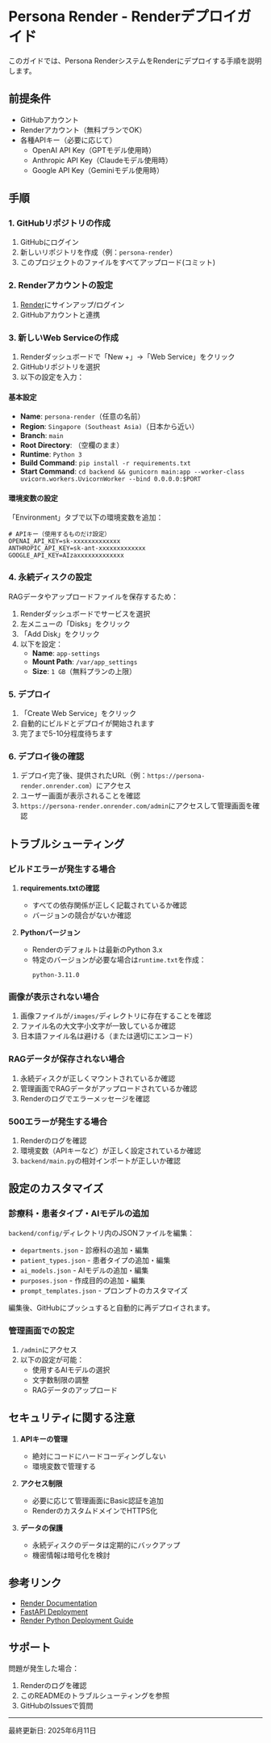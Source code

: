 # Persona Render - Renderデプロイガイド

このガイドでは、Persona RenderシステムをRenderにデプロイする手順を説明します。

## 前提条件

- GitHubアカウント
- Renderアカウント（無料プランでOK）
- 各種APIキー（必要に応じて）
  - OpenAI API Key（GPTモデル使用時）
  - Anthropic API Key（Claudeモデル使用時）
  - Google API Key（Geminiモデル使用時）

## 手順

### 1. GitHubリポジトリの作成

1. GitHubにログイン
2. 新しいリポジトリを作成（例：`persona-render`）
3. このプロジェクトのファイルをすべてアップロード(コミット)


### 2. Renderアカウントの設定

1. [Render](https://render.com/)にサインアップ/ログイン
2. GitHubアカウントと連携

### 3. 新しいWeb Serviceの作成

1. Renderダッシュボードで「New +」→「Web Service」をクリック
2. GitHubリポジトリを選択
3. 以下の設定を入力：

#### 基本設定
- **Name**: `persona-render`（任意の名前）
- **Region**: `Singapore (Southeast Asia)`（日本から近い）
- **Branch**: `main`
- **Root Directory**: （空欄のまま）
- **Runtime**: `Python 3`
- **Build Command**: `pip install -r requirements.txt`
- **Start Command**: `cd backend && gunicorn main:app --worker-class uvicorn.workers.UvicornWorker --bind 0.0.0.0:$PORT`

#### 環境変数の設定

「Environment」タブで以下の環境変数を追加：

```
# APIキー（使用するものだけ設定）
OPENAI_API_KEY=sk-xxxxxxxxxxxxx
ANTHROPIC_API_KEY=sk-ant-xxxxxxxxxxxxx
GOOGLE_API_KEY=AIzaxxxxxxxxxxxxx

```

### 4. 永続ディスクの設定

RAGデータやアップロードファイルを保存するため：

1. Renderダッシュボードでサービスを選択
2. 左メニューの「Disks」をクリック
3. 「Add Disk」をクリック
4. 以下を設定：
   - **Name**: `app-settings`
   - **Mount Path**: `/var/app_settings`
   - **Size**: `1 GB`（無料プランの上限）

### 5. デプロイ

1. 「Create Web Service」をクリック
2. 自動的にビルドとデプロイが開始されます
3. 完了まで5-10分程度待ちます

### 6. デプロイ後の確認

1. デプロイ完了後、提供されたURL（例：`https://persona-render.onrender.com`）にアクセス
2. ユーザー画面が表示されることを確認
3. `https://persona-render.onrender.com/admin`にアクセスして管理画面を確認

## トラブルシューティング

### ビルドエラーが発生する場合

1. **requirements.txtの確認**
   - すべての依存関係が正しく記載されているか確認
   - バージョンの競合がないか確認

2. **Pythonバージョン**
   - Renderのデフォルトは最新のPython 3.x
   - 特定のバージョンが必要な場合は`runtime.txt`を作成：
     ```
     python-3.11.0
     ```

### 画像が表示されない場合

1. 画像ファイルが`/images/`ディレクトリに存在することを確認
2. ファイル名の大文字小文字が一致しているか確認
3. 日本語ファイル名は避ける（または適切にエンコード）

### RAGデータが保存されない場合

1. 永続ディスクが正しくマウントされているか確認
2. 管理画面でRAGデータがアップロードされているか確認
3. Renderのログでエラーメッセージを確認

### 500エラーが発生する場合

1. Renderのログを確認
2. 環境変数（APIキーなど）が正しく設定されているか確認
3. `backend/main.py`の相対インポートが正しいか確認

## 設定のカスタマイズ

### 診療科・患者タイプ・AIモデルの追加

`backend/config/`ディレクトリ内のJSONファイルを編集：

- `departments.json` - 診療科の追加・編集
- `patient_types.json` - 患者タイプの追加・編集
- `ai_models.json` - AIモデルの追加・編集
- `purposes.json` - 作成目的の追加・編集
- `prompt_templates.json` - プロンプトのカスタマイズ

編集後、GitHubにプッシュすると自動的に再デプロイされます。

### 管理画面での設定

1. `/admin`にアクセス
2. 以下の設定が可能：
   - 使用するAIモデルの選択
   - 文字数制限の調整
   - RAGデータのアップロード

## セキュリティに関する注意

1. **APIキーの管理**
   - 絶対にコードにハードコーディングしない
   - 環境変数で管理する

2. **アクセス制限**
   - 必要に応じて管理画面にBasic認証を追加
   - RenderのカスタムドメインでHTTPS化

3. **データの保護**
   - 永続ディスクのデータは定期的にバックアップ
   - 機密情報は暗号化を検討

## 参考リンク

- [Render Documentation](https://render.com/docs)
- [FastAPI Deployment](https://fastapi.tiangolo.com/deployment/)
- [Render Python Deployment Guide](https://render.com/docs/deploy-python)

## サポート

問題が発生した場合：

1. Renderのログを確認
2. このREADMEのトラブルシューティングを参照
3. GitHubのIssuesで質問

---

最終更新日: 2025年6月11日
